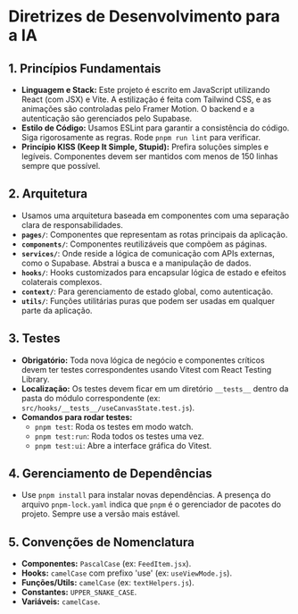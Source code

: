 # Diretrizes de Desenvolvimento para a IA

## 1. Princípios Fundamentais
- **Linguagem e Stack:** Este projeto é escrito em JavaScript utilizando React (com JSX) e Vite. A estilização é feita com Tailwind CSS, e as animações são controladas pelo Framer Motion. O backend e a autenticação são gerenciados pelo Supabase.
- **Estilo de Código:** Usamos ESLint para garantir a consistência do código. Siga rigorosamente as regras. Rode `pnpm run lint` para verificar.
- **Princípio KISS (Keep It Simple, Stupid):** Prefira soluções simples e legíveis. Componentes devem ser mantidos com menos de 150 linhas sempre que possível.

## 2. Arquitetura
- Usamos uma arquitetura baseada em componentes com uma separação clara de responsabilidades.
- **`pages/`**: Componentes que representam as rotas principais da aplicação.
- **`components/`**: Componentes reutilizáveis que compõem as páginas.
- **`services/`**: Onde reside a lógica de comunicação com APIs externas, como o Supabase. Abstrai a busca e a manipulação de dados.
- **`hooks/`**: Hooks customizados para encapsular lógica de estado e efeitos colaterais complexos.
- **`context/`**: Para gerenciamento de estado global, como autenticação.
- **`utils/`**: Funções utilitárias puras que podem ser usadas em qualquer parte da aplicação.

## 3. Testes
- **Obrigatório:** Toda nova lógica de negócio e componentes críticos devem ter testes correspondentes usando Vitest com React Testing Library.
- **Localização:** Os testes devem ficar em um diretório `__tests__` dentro da pasta do módulo correspondente (ex: `src/hooks/__tests__/useCanvasState.test.js`).
- **Comandos para rodar testes:**
  - `pnpm test`: Roda os testes em modo watch.
  - `pnpm test:run`: Roda todos os testes uma vez.
  - `pnpm test:ui`: Abre a interface gráfica do Vitest.

## 4. Gerenciamento de Dependências
- Use `pnpm install` para instalar novas dependências. A presença do arquivo `pnpm-lock.yaml` indica que `pnpm` é o gerenciador de pacotes do projeto. Sempre use a versão mais estável.

## 5. Convenções de Nomenclatura
- **Componentes:** `PascalCase` (ex: `FeedItem.jsx`).
- **Hooks:** `camelCase` com prefixo 'use' (ex: `useViewMode.js`).
- **Funções/Utils:** `camelCase` (ex: `textHelpers.js`).
- **Constantes:** `UPPER_SNAKE_CASE`.
- **Variáveis:** `camelCase`.